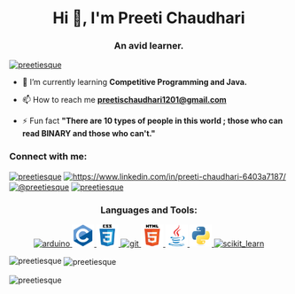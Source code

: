 <h1 align="center">Hi 👋, I'm Preeti Chaudhari</h1>
<h3 align="center">An avid learner.</h3>

<p align="left"> <a href="https://github.com/ryo-ma/github-profile-trophy"><img src="https://github-profile-trophy.vercel.app/?username=preetiesque" alt="preetiesque" /></a> </p>

- 🌱 I’m currently learning **Competitive Programming and Java.**

- 📫 How to reach me **preetischaudhari1201@gmail.com**

- ⚡ Fun fact **"There are 10 types of people in this world ; those who can read BINARY and those who can't."**

<h3 align="left">Connect with me:</h3>
<p align="left">
<a href="https://twitter.com/preetiesque" target="blank"><img align="center" src="https://raw.githubusercontent.com/rahuldkjain/github-profile-readme-generator/master/src/images/icons/Social/twitter.svg" alt="preetiesque" height="30" width="40" /></a>
<a href="https://linkedin.com/in/https://www.linkedin.com/in/preeti-chaudhari-6403a7187/" target="blank"><img align="center" src="https://raw.githubusercontent.com/rahuldkjain/github-profile-readme-generator/master/src/images/icons/Social/linked-in-alt.svg" alt="https://www.linkedin.com/in/preeti-chaudhari-6403a7187/" height="30" width="40" /></a>
<a href="https://hashnode.com/@preetiesque" target="blank"><img align="center" src="https://raw.githubusercontent.com/rahuldkjain/github-profile-readme-generator/master/src/images/icons/Social/hashnode.svg" alt="@preetiesque" height="30" width="40" /></a>
<a href="https://www.leetcode.com/preetiesque" target="blank"><img align="center" src="https://raw.githubusercontent.com/rahuldkjain/github-profile-readme-generator/master/src/images/icons/Social/leet-code.svg" alt="preetiesque" height="30" width="40" /></a>
</p>

<h3 align="center">Languages and Tools:</h3>
<p align="center"> <a href="https://www.arduino.cc/" target="_blank" rel="noreferrer"> <img src="https://cdn.worldvectorlogo.com/logos/arduino-1.svg" alt="arduino" width="40" height="40"/> </a> <a href="https://www.cprogramming.com/" target="_blank" rel="noreferrer"> <img src="https://raw.githubusercontent.com/devicons/devicon/master/icons/c/c-original.svg" alt="c" width="40" height="40"/> </a> <a href="https://www.w3schools.com/css/" target="_blank" rel="noreferrer"> <img src="https://raw.githubusercontent.com/devicons/devicon/master/icons/css3/css3-original-wordmark.svg" alt="css3" width="40" height="40"/> </a> <a href="https://git-scm.com/" target="_blank" rel="noreferrer"> <img src="https://www.vectorlogo.zone/logos/git-scm/git-scm-icon.svg" alt="git" width="40" height="40"/> </a> <a href="https://www.w3.org/html/" target="_blank" rel="noreferrer"> <img src="https://raw.githubusercontent.com/devicons/devicon/master/icons/html5/html5-original-wordmark.svg" alt="html5" width="40" height="40"/> </a> <a href="https://www.java.com" target="_blank" rel="noreferrer"> <img src="https://raw.githubusercontent.com/devicons/devicon/master/icons/java/java-original.svg" alt="java" width="40" height="40"/> </a> <a href="https://www.python.org" target="_blank" rel="noreferrer"> <img src="https://raw.githubusercontent.com/devicons/devicon/master/icons/python/python-original.svg" alt="python" width="40" height="40"/> </a> <a href="https://scikit-learn.org/" target="_blank" rel="noreferrer"> <img src="https://upload.wikimedia.org/wikipedia/commons/0/05/Scikit_learn_logo_small.svg" alt="scikit_learn" width="40" height="40"/> </a> </p>

<p><img align="left" src="https://github-readme-stats.vercel.app/api/top-langs?username=preetiesque&show_icons=true&locale=en&layout=compact" alt="preetiesque" /></p>

<p>&nbsp;<img align="center" src="https://github-readme-stats.vercel.app/api?username=preetiesque&show_icons=true&locale=en" alt="preetiesque" /></p>

<p><img align="center" src="https://github-readme-streak-stats.herokuapp.com/?user=preetiesque&" alt="preetiesque" /></p>
